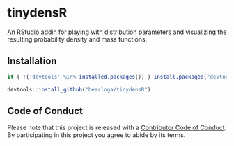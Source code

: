 # tinydensR
An RStudio addin for playing with distribution parameters and visualizing the resulting probability density and mass functions.

## Installation

```R
if ( !('devtools' %in% installed.packages()) ) install.packages("devtools")

devtools::install_github("bearloga/tinydensR")
```

## Code of Conduct

Please note that this project is released with a [Contributor Code of Conduct](CONDUCT.md). By participating in this project you agree to abide by its terms.
